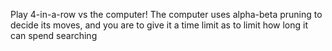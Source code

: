 Play 4-in-a-row vs the computer!
The computer uses alpha-beta pruning to decide its moves, and you are to give it a time limit as to limit how long it can spend searching